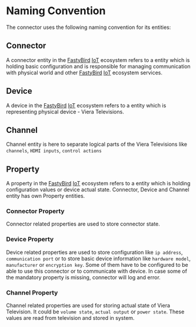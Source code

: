 # Naming Convention

The connector uses the following naming convention for its entities:

## Connector

A connector entity in the [FastyBird](https://www.fastybird.com) [IoT](https://en.wikipedia.org/wiki/Internet_of_things) ecosystem refers to a entity which is holding basic configuration
and is responsible for managing communication with physical world and other [FastyBird](https://www.fastybird.com) [IoT](https://en.wikipedia.org/wiki/Internet_of_things) ecosystem services.

## Device

A device in the [FastyBird](https://www.fastybird.com) [IoT](https://en.wikipedia.org/wiki/Internet_of_things) ecosystem refers to a entity which is representing physical device - Viera Televisions.

## Channel

Channel entity is here to separate logical parts of the Viera Televisions like `channels`, `HDMI inputs`, `control actions`

## Property

A property in the [FastyBird](https://www.fastybird.com) [IoT](https://en.wikipedia.org/wiki/Internet_of_things) ecosystem refers to a entity which is holding configuration values or
device actual state. Connector, Device and Channel entity has own Property entities.

### Connector Property

Connector related properties are used to store connector state.

### Device Property

Device related properties are used to store configuration like `ip address`, `communication port` or to store basic device information
like `hardware model`, `manufacturer` or `encryption key`. Some of them have to be configured to be able
to use this connector or to communicate with device. In case some of the mandatory property is missing, connector
will log and error.

### Channel Property

Channel related properties are used for storing actual state of Viera Television. It could be `volume state`, `actual output`
or `power state`. These values are read from television and stored in system.

